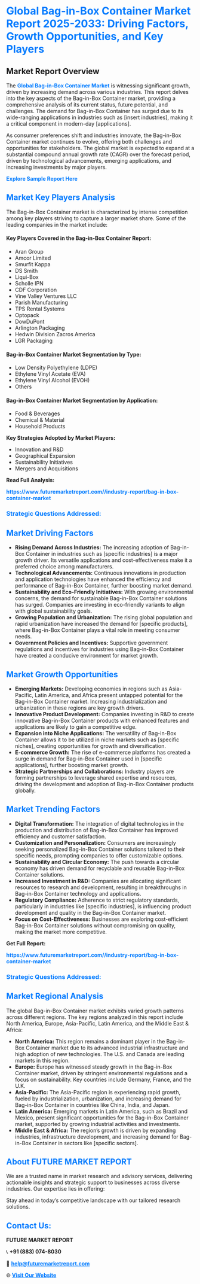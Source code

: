 <h1 style="color: #007BFF;">Global Bag-in-Box Container Market Report 2025-2033: Driving Factors, Growth Opportunities, and Key Players</h1>

<section id="overview">
<h2>Market Report Overview</h2>
<p>The <a href="https://www.futuremarketreport.com//industry-report/bag-in-box-container-market" style="color: #007BFF; text-decoration: none;"><strong>Global Bag-in-Box Container Market</strong></a> is witnessing significant growth, driven by increasing demand across various industries. This report delves into the key aspects of the Bag-in-Box Container market, providing a comprehensive analysis of its current status, future potential, and challenges. The demand for Bag-in-Box Container has surged due to its wide-ranging applications in industries such as [insert industries], making it a critical component in modern-day [applications].</p>
<p>As consumer preferences shift and industries innovate, the Bag-in-Box Container market continues to evolve, offering both challenges and opportunities for stakeholders. The global market is expected to expand at a substantial compound annual growth rate (CAGR) over the forecast period, driven by technological advancements, emerging applications, and increasing investments by major players.</p>
</section>

<section id="overview">
<p><a href="https://www.futuremarketreport.com//request-sample/reportId=62493" style="color: #007BFF; text-decoration: none;"><strong>Explore Sample Report Here</strong></a></p>
</section>

<section id="key-players">
<h2 style="color: #007BFF;">Market Key Players Analysis</h2>
<p>The Bag-in-Box Container market is characterized by intense competition among key players striving to capture a larger market share. Some of the leading companies in the market include:</p>
<h4>Key Players Covered in the Bag-in-Box Container Report:</h4>
<ul><li>Aran Group</li><li>Amcor Limited</li><li>Smurfit Kappa</li><li>DS Smith</li><li>Liqui-Box</li><li>Scholle IPN</li><li>CDF Corporation</li><li>Vine Valley Ventures LLC</li><li>Parish Manufacturing</li><li>TPS Rental Systems</li><li>Optopack</li><li>DowDuPont</li><li>Arlington Packaging</li><li>Hedwin Division Zacros America</li><li>LGR Packaging</li></ul>
<h4>Bag-in-Box Container Market Segmentation by Type:</h4>
<ul><li>Low Density Polyethylene (LDPE)</li><li>Ethylene Vinyl Acetate (EVA)</li><li>Ethylene Vinyl Alcohol (EVOH)</li><li>Others</li></ul>

<h4>Bag-in-Box Container Market Segmentation by Application:</h4>
<ul><li>Food &amp; Beverages</li><li>Chemical &amp; Material</li><li>Household Products</li></ul>
<p><strong>Key Strategies Adopted by Market Players:</strong></p>
<ul>
<li>Innovation and R&D</li>
<li>Geographical Expansion</li>
<li>Sustainability Initiatives</li>
<li>Mergers and Acquisitions</li>
</ul>
</section>

<section>
<p><strong>Read Full Analysis: </strong></p><a href="https://www.futuremarketreport.com//industry-report/bag-in-box-container-market" style="color: #007BFF; text-decoration: none;"><strong>https://www.futuremarketreport.com//industry-report/bag-in-box-container-market</strong></a>
<h3 style="color: #007BFF;">Strategic Questions Addressed:</h3>
</section>

<section id="driving-factors">
<h2 style="color: #007BFF;">Market Driving Factors</h2>
<ul>
<li><strong>Rising Demand Across Industries:</strong> The increasing adoption of Bag-in-Box Container in industries such as [specific industries] is a major growth driver. Its versatile applications and cost-effectiveness make it a preferred choice among manufacturers.</li>
<li><strong>Technological Advancements:</strong> Continuous innovations in production and application technologies have enhanced the efficiency and performance of Bag-in-Box Container, further boosting market demand.</li>
<li><strong>Sustainability and Eco-Friendly Initiatives:</strong> With growing environmental concerns, the demand for sustainable Bag-in-Box Container solutions has surged. Companies are investing in eco-friendly variants to align with global sustainability goals.</li>
<li><strong>Growing Population and Urbanization:</strong> The rising global population and rapid urbanization have increased the demand for [specific products], where Bag-in-Box Container plays a vital role in meeting consumer needs.</li>
<li><strong>Government Policies and Incentives:</strong> Supportive government regulations and incentives for industries using Bag-in-Box Container have created a conducive environment for market growth.</li>
</ul>
</section>

<section id="growth-opportunities">
<h2 style="color: #007BFF;">Market Growth Opportunities</h2>
<ul>
<li><strong>Emerging Markets:</strong> Developing economies in regions such as Asia-Pacific, Latin America, and Africa present untapped potential for the Bag-in-Box Container market. Increasing industrialization and urbanization in these regions are key growth drivers.</li>
<li><strong>Innovative Product Development:</strong> Companies investing in R&D to create innovative Bag-in-Box Container products with enhanced features and applications are likely to gain a competitive edge.</li>
<li><strong>Expansion into Niche Applications:</strong> The versatility of Bag-in-Box Container allows it to be utilized in niche markets such as [specific niches], creating opportunities for growth and diversification.</li>
<li><strong>E-commerce Growth:</strong> The rise of e-commerce platforms has created a surge in demand for Bag-in-Box Container used in [specific applications], further boosting market growth.</li>
<li><strong>Strategic Partnerships and Collaborations:</strong> Industry players are forming partnerships to leverage shared expertise and resources, driving the development and adoption of Bag-in-Box Container products globally.</li>
</ul>
</section>

<section id="trending-factors">
<h2 style="color: #007BFF;">Market Trending Factors</h2>
<ul>
<li><strong>Digital Transformation:</strong> The integration of digital technologies in the production and distribution of Bag-in-Box Container has improved efficiency and customer satisfaction.</li>
<li><strong>Customization and Personalization:</strong> Consumers are increasingly seeking personalized Bag-in-Box Container solutions tailored to their specific needs, prompting companies to offer customizable options.</li>
<li><strong>Sustainability and Circular Economy:</strong> The push towards a circular economy has driven demand for recyclable and reusable Bag-in-Box Container solutions.</li>
<li><strong>Increased Investment in R&D:</strong> Companies are allocating significant resources to research and development, resulting in breakthroughs in Bag-in-Box Container technology and applications.</li>
<li><strong>Regulatory Compliance:</strong> Adherence to strict regulatory standards, particularly in industries like [specific industries], is influencing product development and quality in the Bag-in-Box Container market.</li>
<li><strong>Focus on Cost-Effectiveness:</strong> Businesses are exploring cost-efficient Bag-in-Box Container solutions without compromising on quality, making the market more competitive.</li>
</ul>
</section>

<section>
<p><strong>Get Full Report: </strong></p><a href="https://www.futuremarketreport.com//industry-report/bag-in-box-container-market" style="color: #007BFF; text-decoration: none;"><strong>https://www.futuremarketreport.com//industry-report/bag-in-box-container-market</strong></a>
<h3 style="color: #007BFF;">Strategic Questions Addressed:</h3>
</section>


<section id="regional-analysis">
<h2 style="color: #007BFF;">Market Regional Analysis</h2>
<p>The global Bag-in-Box Container market exhibits varied growth patterns across different regions. The key regions analyzed in this report include North America, Europe, Asia-Pacific, Latin America, and the Middle East & Africa:</p>
<ul>
<li><strong>North America:</strong> This region remains a dominant player in the Bag-in-Box Container market due to its advanced industrial infrastructure and high adoption of new technologies. The U.S. and Canada are leading markets in this region.</li>
<li><strong>Europe:</strong> Europe has witnessed steady growth in the Bag-in-Box Container market, driven by stringent environmental regulations and a focus on sustainability. Key countries include Germany, France, and the U.K.</li>
<li><strong>Asia-Pacific:</strong> The Asia-Pacific region is experiencing rapid growth, fueled by industrialization, urbanization, and increasing demand for Bag-in-Box Container in countries like China, India, and Japan.</li>
<li><strong>Latin America:</strong> Emerging markets in Latin America, such as Brazil and Mexico, present significant opportunities for the Bag-in-Box Container market, supported by growing industrial activities and investments.</li>
<li><strong>Middle East & Africa:</strong> The region’s growth is driven by expanding industries, infrastructure development, and increasing demand for Bag-in-Box Container in sectors like [specific sectors].</li>
</ul>
</section>

<footer>
<h2 style="color: #007BFF;">About FUTURE MARKET REPORT</h2>
<p>We are a trusted name in market research and advisory services, delivering actionable insights and strategic support to businesses across diverse industries. Our expertise lies in offering:</p>

<p>Stay ahead in today’s competitive landscape with our tailored research solutions.</p>

<h2 style="color: #007BFF;">Contact Us:</h2>
<p><strong>FUTURE MARKET REPORT</strong></p>
<p>📞 <strong>+91 (883) 074-8030</strong></p>
<p>📧 <strong><a href="mailto:help@futuremarketreport.com" style="color: #007BFF;">help@futuremarketreport.com</a></strong></p>
<p>🌐 <strong><a href="https://www.futuremarketreport.com/" style="color: #007BFF;">Visit Our Website</a></strong></p>
</footer>
